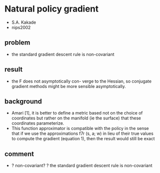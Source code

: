 # Natural policy gradient
* S.A. Kakade
* nips2002

## problem
* the standard gradient descent rule is non-covariant

## result
*  the F does not asymptotically con-
verge to the Hessian, so conjugate gradient methods might be more sensible asymptotically.

## background
*  Amari [1], it is better to define a metric based not
on the choice of coordinates but rather on the manifold (ie the surface) that these
coordinates parameterize. 
* This function approximator is
compatible with the policy in the sense that if we use the approximations f7r (s, a; w)
in lieu of their true values to compute the gradient (equation 1), then the result
would still be exact

## comment
* ? non-covariant?
? the standard gradient descent rule is non-covariant
